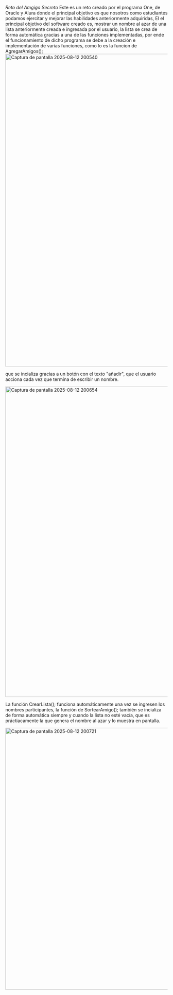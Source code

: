 <em>Reto del Amgigo Secreto</em>
Este es un reto creado por el programa One, de Oracle y Alura donde el principal objetivo es que nosotros como estudiantes podamos ejercitar y mejorar las habilidades anteriormente adquiridas,
El el principal objetivo del software creado es, mostrar un nombre al azar de una lista anteriormente creada e ingresada por el usuario, la lista se crea de forma automática gracias a una de las funciones implementadas, 
por ende el funcionamiento de dicho programa se debe  a la creación e implementación de varias funciones, como lo es la funcion de AgregarAmigos(); 
<img width="1904" height="972" alt="Captura de pantalla 2025-08-12 200540" src="https://github.com/user-attachments/assets/ff74f08e-5829-48d8-a6c7-0342fa22accb" />

que se incializa gracias a un botón con el texto "añadir",  que el usuario acciona cada vez que termina de escribir un nombre.

<img width="1902" height="965" alt="Captura de pantalla 2025-08-12 200654" src="https://github.com/user-attachments/assets/f5308e05-1c3b-4e54-85cd-fef7da19ab71" />

La función CrearLista(); funciona automáticamente una vez se ingresen los nombres participantes, la función de SortearAmigo(); también se incializa de forma automática siempre y cuando la lista no esté vacía,
que es práctiacamente la que genera el nombre al azar y lo muestra en pantalla.

<img width="1344" height="814" alt="Captura de pantalla 2025-08-12 200721" src="https://github.com/user-attachments/assets/b0847338-104c-444d-b6bb-18a47b0b9b57" />
